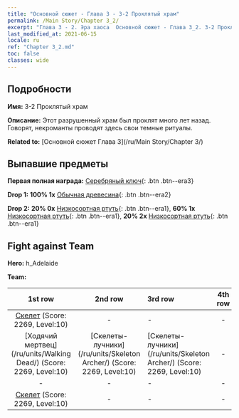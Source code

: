```yaml
---
title: "Основной сюжет - Глава 3 - 3-2 Проклятый храм"
permalink: /Main Story/Chapter 3_2/
excerpt: "Глава 3 - 2. Эра хаоса  Основной сюжет - Глава 3_2. 3-2 Проклятый храм"
last_modified_at: 2021-06-15
locale: ru
ref: "Chapter 3_2.md"
toc: false
classes: wide
---
```


## Подробности

 **Имя:** 3-2 Проклятый храм

 **Описание:** Этот разрушенный храм был проклят много лет назад. Говорят, некроманты проводят здесь свои темные ритуалы.

 **Related to:** [Основной сюжет Глава 3](/ru/Main Story/Chapter 3/)

## Выпавшие предметы

 **Первая полная награда:** [Серебряный ключ](/ItemsRU/con_693/){: .btn .btn--era3}

 **Drop 1:** **100% 1x** [Обычная древесина](/ItemsRU/mat_7/){: .btn .btn--era2}

 **Drop 2:** **20% 0x** [Низкосортная ртуть](/ItemsRU/mat_2/){: .btn .btn--era1}, **60% 1x** [Низкосортная ртуть](/ItemsRU/mat_2/){: .btn .btn--era1}, **20% 2x** [Низкосортная ртуть](/ItemsRU/mat_2/){: .btn .btn--era1}


## Fight against Team
 **Hero:** h_Adelaide

 **Team:**


  | 1st row | 2nd row | 3rd row | 4th row |
  |:----:|:----:|:----|:----:|
  | [Скелет](/ru/units/Skeleton/) (Score: 2269, Level:10)  | - | - | - |
  | [Ходячий мертвец](/ru/units/Walking Dead/) (Score: 2269, Level:10)  | [Скелеты-лучники](/ru/units/Skeleton Archer/) (Score: 2269, Level:10)  | [Скелеты-лучники](/ru/units/Skeleton Archer/) (Score: 2269, Level:10)  | - |
  | - | - | - | - |
  | [Скелет](/ru/units/Skeleton/) (Score: 2269, Level:10)  | - | - | - |



